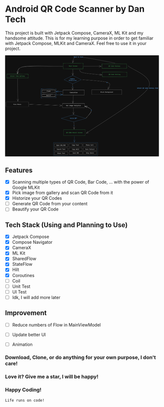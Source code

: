 # Android QR Code Scanner by Dan Tech

This project is built with Jetpack Compose, CameraX, ML Kit and my handsome attitude.
This is for my learning purpose in order to get familiar with Jetpack Compose, MLKit and CameraX.
Feel free to use it in your project.

![High Level Design](high-level-design-qr-app.png)

## Features

- [x] Scanning multiple types of QR Code, Bar Code, ... with the power of Google MLKit
- [x] Pick image from gallery and scan QR Code from it
- [x] Historize your QR Codes
- [ ] Generate QR Code from your content
- [ ] Beautify your QR Code

## Tech Stack (Using and Planning to Use)

- [x] Jetpack Compose
- [x] Compose Navigator
- [x] CameraX
- [x] ML Kit
- [x] SharedFlow
- [x] StateFlow
- [x] Hilt
- [x] Coroutines
- [ ] Coil
- [ ] Unit Test
- [ ] UI Test
- [ ] Idk, I will add more later

## Improvement
- [ ] Reduce numbers of Flow in MainViewModel
- [ ] Update better UI
- [ ] Animation


### Download, Clone, or do anything for your own purpose, I don't care!

### Love it? Give me a star, I will be happy!

### Happy Coding!

```
Life runs on code!
```
